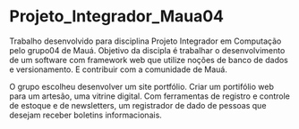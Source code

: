 # Projeto_Integrador_Maua04
Trabalho desenvolvido para disciplina Projeto Integrador em Computação pelo grupo04 de Mauá.
Objetivo da discipla é trabalhar o desenvolvimento de um software com framework web que utilize noções de banco de dados e versionamento. E contribuir com a comunidade de Mauá.


O grupo escolheu desenvolver um site portfólio. Criar um portifólio web para um artesão, uma vitrine digital. Com ferramentas de registro e controle de estoque e de newsletters, um registrador de dado de pessoas que desejam receber boletins informacionais.


